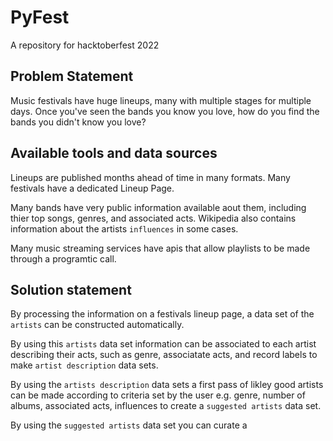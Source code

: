 # PyFest

A repository for hacktoberfest 2022

## Problem Statement

Music festivals have huge lineups, many with multiple stages for multiple days. Once you've seen the bands you know you love, how do you find the bands you didn't know you love?

## Available tools and data sources

Lineups are published months ahead of time in many formats. Many festivals have a dedicated Lineup Page.

Many bands have very public information available aout them, including thier top songs, genres, and associated acts. Wikipedia also contains information about the artists `influences` in some cases.

Many music streaming services have apis that allow playlists to be made through a programtic call.

## Solution statement

By processing the information on a festivals lineup page, a data set of the `artists` can be constructed automatically.

By using this `artists` data set information can be associated to each artist describing their acts, such as genre, associatate acts, and record labels to make `artist description` data sets.

By using the `artists description` data sets a first pass of likley good artists can be made according to criteria set by the user e.g. genre, number of albums, associated acts, influences to create a `suggested artists` data set.

By using the `suggested artists` data set you can curate a 
